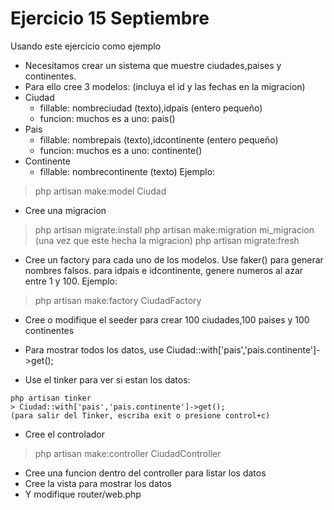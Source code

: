 # Ejercicio 15 Septiembre 

Usando este ejercicio como ejemplo

* Necesitamos crear un sistema que muestre ciudades,paises y continentes.
* Para ello cree 3 modelos: (incluya el id y las fechas en la migracion)
* Ciudad 
    * fillable: nombreciudad (texto),idpais (entero pequeño)
    * funcion: muchos es a uno: pais()
* Pais
    * fillable: nombrepais (texto),idcontinente (entero pequeño)
    * funcion: muchos es a uno: continente()
* Continente
    * fillable: nombrecontinente (texto)
Ejemplo:
> php artisan make:model Ciudad

* Cree una migracion

> php artisan migrate:install
> php artisan make:migration mi_migracion
(una vez que este hecha la migracion)
> php artisan migrate:fresh


* Cree un factory para cada uno de los modelos. Use faker() para generar nombres falsos. para idpais e idcontinente, genere numeros al azar entre 1 y 100.
Ejemplo:
> php artisan make:factory CiudadFactory

* Cree o modifique el seeder para crear 100 ciudades,100 paises y 100 continentes

* Para mostrar todos los datos, use Ciudad::with['pais','pais.continente']->get();
* Use el tinker para ver si estan los datos:

```
php artisan tinker
> Ciudad::with['pais','pais.continente']->get();
(para salir del Tinker, escriba exit o presione control+c)
```

* Cree el controlador

> php artisan make:controller CiudadController

* Cree una funcion dentro del controller para listar los datos
* Cree la vista para mostrar los datos
* Y modifique router/web.php




